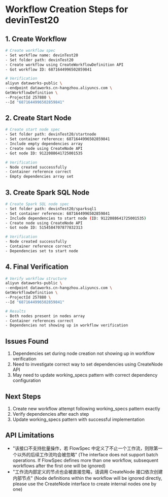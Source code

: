 # Workflow Creation Steps for devinTest20

## 1. Create Workflow
```bash
# Create workflow spec
- Set workflow name: devinTest20
- Set folder path: devinTest20
- Create workflow using CreateWorkflowDefinition API
- Got workflow ID: 6871644996502859841

# Verification
aliyun dataworks-public \
--endpoint dataworks.cn-hangzhou.aliyuncs.com \
GetWorkflowDefinition \
--ProjectId 257880 \
--Id "6871644996502859841"
```

## 2. Create Start Node
```bash
# Create start node spec
- Set folder path: devinTest20/startnode
- Set container reference: 6871644996502859841
- Include empty dependencies array
- Create node using CreateNode API
- Got node ID: 9122088641725001535

# Verification
- Node created successfully
- Container reference correct
- Empty dependencies array set
```

## 3. Create Spark SQL Node
```bash
# Create Spark SQL node spec
- Set folder path: devinTest20/sparksql1
- Set container reference: 6871644996502859841
- Include dependencies to start node (ID: 9122088641725001535)
- Create node using CreateNode API
- Got node ID: 5154584707877832313

# Verification
- Node created successfully
- Container reference correct
- Dependencies set to start node
```

## 4. Final Verification
```bash
# Verify workflow structure
aliyun dataworks-public \
--endpoint dataworks.cn-hangzhou.aliyuncs.com \
GetWorkflowDefinition \
--ProjectId 257880 \
--Id "6871644996502859841"

# Results
- Both nodes present in nodes array
- Container references correct
- Dependencies not showing up in workflow verification
```

## Issues Found
1. Dependencies set during node creation not showing up in workflow verification
2. Need to investigate correct way to set dependencies using CreateNode API
3. May need to update working_specs pattern with correct dependency configuration

## Next Steps
1. Create new workflow attempt following working_specs pattern exactly
2. Verify dependencies after each step
3. Update working_specs pattern with successful implementation

## API Limitations
- "该接口不支持批量操作，若 FlowSpec 中定义了不止一个工作流，则除第一个以外的后续工作流均会被忽略" (The interface does not support batch operations. If FlowSpec defines more than one workflow, subsequent workflows after the first one will be ignored)
- "工作流内部定义的节点也会被直接忽略，请调用 CreateNode 接口依次创建内部节点" (Node definitions within the workflow will be ignored directly, please use the CreateNode interface to create internal nodes one by one)
